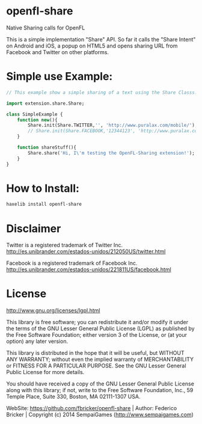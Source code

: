openfl-share
============

Native Sharing calls for OpenFL

This is a simple implementation "Share" API. So far it calls the "Share Intent" on Android and iOS, a popup on HTML5 and opens sharing URL from Facebook and Twitter on other platforms.

Simple use Example:
=======

```haxe
// This example show a simple sharing of a text using the Share Classs.

import extension.share.Share;

class SimpleExample {
	function new(){
		Share.init(Share.TWITTER,'', 'http://www.puralax.com/mobile/');
		// Share.init(Share.FACEBOOK,'12344123', 'http://www.puralax.com/mobile/'); // 12344123 is a random number (you should place your facebook app id here.)
	}

	function shareStuff(){
		Share.share('Hi, I\'m testing the OpenFL-Sharing extension!');
	}
}

```

How to Install:
=======

```bash
haxelib install openfl-share
```

Disclaimer
=======

Twitter is a registered trademark of Twitter Inc.
http://es.unibrander.com/estados-unidos/212050US/twitter.html

Facebook is a registered trademark of Facebook Inc.
http://es.unibrander.com/estados-unidos/221811US/facebook.html

License
=======
http://www.gnu.org/licenses/lgpl.html

This library is free software; you can redistribute it and/or
modify it under the terms of the GNU Lesser General Public
License (LGPL) as published by the Free Software Foundation; either
version 3 of the License, or (at your option) any later version.
  
This library is distributed in the hope that it will be useful,
but WITHOUT ANY WARRANTY; without even the implied warranty of
MERCHANTABILITY or FITNESS FOR A PARTICULAR PURPOSE. See the GNU
Lesser General Public License for more details.
  
You should have received a copy of the GNU Lesser General Public
License along with this library; if not, write to the Free Software
Foundation, Inc., 59 Temple Place, Suite 330, Boston, MA 02111-1307 USA.


WebSite: https://github.com/fbricker/openfl-share | Author: Federico Bricker | Copyright (c) 2014 SempaiGames (http://www.sempaigames.com)